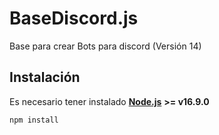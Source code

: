 # BaseDiscord.js
Base para crear Bots para discord (Versión 14)


## Instalación

Es necesario tener instalado [**Node.js**](https://nodejs.org/en/) **>= v16.9.0**
```
npm install
```
